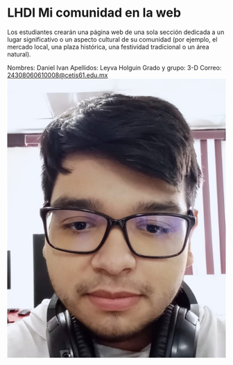 # LHDI Mi comunidad en la web
Los estudiantes crearán una página web de una sola sección dedicada a un lugar significativo o un aspecto cultural de su comunidad (por ejemplo, el mercado local, una plaza histórica, una festividad tradicional o un área natural).

Nombres: Daniel Ivan
Apellidos: Leyva Holguin
Grado y grupo: 3-D
Correo: 24308060610008@cetis61.edu.mx
![alt text](imagenes/cara.jpg)

